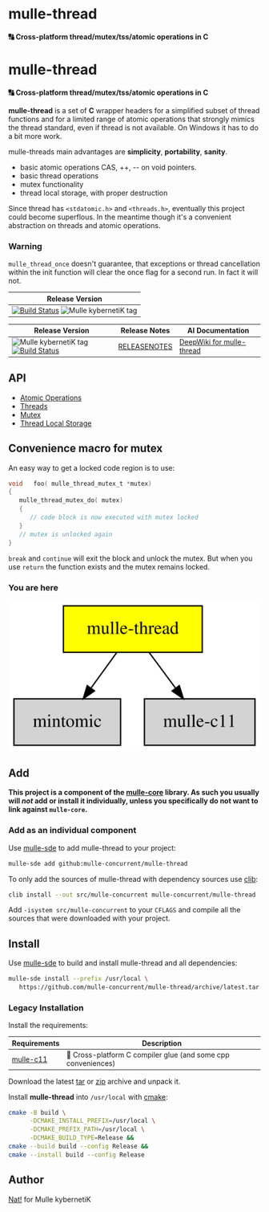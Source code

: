 # mulle-thread

#### 🔠 Cross-platform thread/mutex/tss/atomic operations in C


# mulle-thread

#### 🔠 Cross-platform thread/mutex/tss/atomic operations in C

**mulle-thread** is a set of **C** wrapper headers for a simplified
subset of thread functions and for a limited range of atomic operations that
strongly mimics the thread standard, even if thread is not available. On Windows it
has to do a bit more work.

mulle-threads main advantages are **simplicity**, **portability**, **sanity**.

* basic atomic operations CAS, ++, -- on void pointers.
* basic thread operations
* mutex functionality
* thread local storage, with proper destruction

Since thread has `<stdatomic.h>` and `<threads.h>`, eventually this project
could become superflous. In the meantime though it's a convenient abstraction
on threads and atomic operations.

### Warning

`mulle_thread_once` doesn't guarantee, that exceptions or thread cancellation
within the init function will clear the once flag for a second run. In fact
it will not.


| Release Version
|-----------------------------------
| [![Build Status](https://github.com/mulle-concurrent/mulle-thread/workflows/CI/badge.svg?branch=release)](//github.com/mulle-concurrent/mulle-thread) ![Mulle kybernetiK tag](https://img.shields.io/github/tag/mulle-concurrent/mulle-thread/workflows/CI/badge.svg?branch=release)




| Release Version                                       | Release Notes  | AI Documentation
|-------------------------------------------------------|----------------|---------------
| ![Mulle kybernetiK tag](https://img.shields.io/github/tag/mulle-concurrent/mulle-thread.svg) [![Build Status](https://github.com/mulle-concurrent/mulle-thread/workflows/CI/badge.svg)](//github.com/mulle-concurrent/mulle-thread/actions) | [RELEASENOTES](RELEASENOTES.md) | [DeepWiki for mulle-thread](https://deepwiki.com/mulle-concurrent/mulle-thread)


## API

* [Atomic Operations](dox/API_ATOMIC.md)
* [Threads](dox/API_THREAD.md)
* [Mutex](dox/API_MUTEX.md)
* [Thread Local Storage](dox/API_TSS.md)




## Convenience macro for mutex

An easy way to get a locked code region is to use:

``` c
void   foo( mulle_thread_mutex_t *mutex)
{
   mulle_thread_mutex_do( mutex)
   {
      // code block is now executed with mutex locked
   }
   // mutex is unlocked again
}
```

`break` and `continue` will exit the block and unlock the mutex. But when you
use `return` the function exists and the mutex remains locked.



### You are here

![Overview](overview.dot.svg)





## Add

**This project is a component of the [mulle-core](//github.com/mulle-core/mulle-core) library. As such you usually will *not* add or install it
individually, unless you specifically do not want to link against
`mulle-core`.**


### Add as an individual component

Use [mulle-sde](//github.com/mulle-sde) to add mulle-thread to your project:

``` sh
mulle-sde add github:mulle-concurrent/mulle-thread
```

To only add the sources of mulle-thread with dependency
sources use [clib](https://github.com/clibs/clib):


``` sh
clib install --out src/mulle-concurrent mulle-concurrent/mulle-thread
```

Add `-isystem src/mulle-concurrent` to your `CFLAGS` and compile all the sources that were downloaded with your project.


## Install

Use [mulle-sde](//github.com/mulle-sde) to build and install mulle-thread and all dependencies:

``` sh
mulle-sde install --prefix /usr/local \
   https://github.com/mulle-concurrent/mulle-thread/archive/latest.tar.gz
```

### Legacy Installation

Install the requirements:

| Requirements                                 | Description
|----------------------------------------------|-----------------------
| [mulle-c11](https://github.com/mulle-c/mulle-c11)             | 🔀 Cross-platform C compiler glue (and some cpp conveniences)

Download the latest [tar](https://github.com/mulle-concurrent/mulle-thread/archive/refs/tags/latest.tar.gz) or [zip](https://github.com/mulle-concurrent/mulle-thread/archive/refs/tags/latest.zip) archive and unpack it.

Install **mulle-thread** into `/usr/local` with [cmake](https://cmake.org):

``` sh
cmake -B build \
      -DCMAKE_INSTALL_PREFIX=/usr/local \
      -DCMAKE_PREFIX_PATH=/usr/local \
      -DCMAKE_BUILD_TYPE=Release &&
cmake --build build --config Release &&
cmake --install build --config Release
```


## Author

[Nat!](https://mulle-kybernetik.com/weblog) for Mulle kybernetiK  



